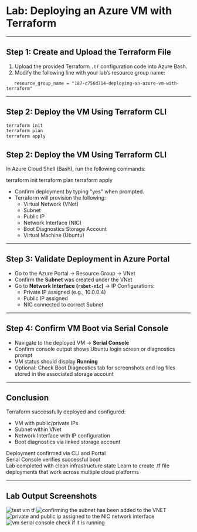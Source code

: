 # Lab: Deploying an Azure VM with Terraform

---

## Step 1: Create and Upload the Terraform File

1. Upload the provided Terraform `.tf` configuration code into Azure Bash.
2. Modify the following line with your lab’s resource group name:
```hcl
   resource_group_name = "187-c756d714-deploying-an-azure-vm-with-terraform"
```

---

## Step 2: Deploy the VM Using Terraform CLI

```bash
terraform init
terraform plan
terraform apply
```
## Step 2: Deploy the VM Using Terraform CLI

In Azure Cloud Shell (Bash), run the following commands:

terraform init
terraform plan
terraform apply

- Confirm deployment by typing "yes" when prompted.
- Terraform will provision the following:
  - Virtual Network (VNet)
  - Subnet
  - Public IP
  - Network Interface (NIC)
  - Boot Diagnostics Storage Account
  - Virtual Machine (Ubuntu)

---

## Step 3: Validate Deployment in Azure Portal

- Go to the Azure Portal → Resource Group → VNet
- Confirm the **Subnet** was created under the VNet
- Go to **Network Interface (`robot-nic`)** → IP Configurations:
  - Private IP assigned (e.g., 10.0.0.4)
  - Public IP assigned
  - NIC connected to correct Subnet

---

## Step 4: Confirm VM Boot via Serial Console

- Navigate to the deployed VM → **Serial Console**
- Confirm console output shows Ubuntu login screen or diagnostics prompt
- VM status should display **Running**
- Optional: Check Boot Diagnostics tab for screenshots and log files stored in the associated storage account

---

## Conclusion

Terraform successfully deployed and configured:
- VM with public/private IPs
- Subnet within VNet
- Network Interface with IP configuration
- Boot diagnostics via linked storage account

Deployment confirmed via CLI and Portal  
Serial Console verifies successful boot  
Lab completed with clean infrastructure state
Learn to create .tf file deployments that work across multiple cloud platforms

---

## Lab Output Screenshots

![test vm tf](https://github.com/user-attachments/assets/fb5451fc-3576-45d9-bf68-9ae472419609)
![confirming the subnet has been added to the VNET](https://github.com/user-attachments/assets/dec0a331-1551-428d-a994-169d7b824519)
![private and public ip assigned to the NIC network interface](https://github.com/user-attachments/assets/d893cadd-fa5d-42a8-8e53-a6a2d593244a)
![vm serial console check if it is running](https://github.com/user-attachments/assets/e75b16c3-f961-4dd2-b118-b35849379111)
